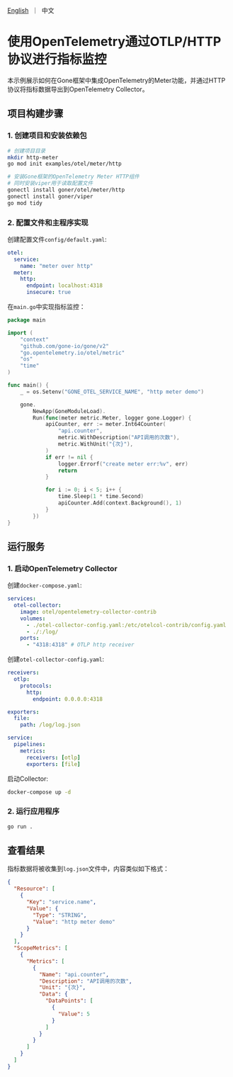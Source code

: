 [//]: # (desc: 使用OpenTelemetry通过OTLP/HTTP协议进行指标监控)

<p>
    <a href="README.md">English</a>&nbsp ｜&nbsp 中文
</p>

# 使用OpenTelemetry通过OTLP/HTTP协议进行指标监控

本示例展示如何在Gone框架中集成OpenTelemetry的Meter功能，并通过HTTP协议将指标数据导出到OpenTelemetry Collector。

## 项目构建步骤

### 1. 创建项目和安装依赖包

```bash
# 创建项目目录
mkdir http-meter
go mod init examples/otel/meter/http

# 安装Gone框架的OpenTelemetry Meter HTTP组件
# 同时安装viper用于读取配置文件
gonectl install goner/otel/meter/http
gonectl install goner/viper
go mod tidy
```

### 2. 配置文件和主程序实现

创建配置文件`config/default.yaml`:

```yaml
otel:
  service:
    name: "meter over http"
  meter:
    http:
      endpoint: localhost:4318
      insecure: true
```

在`main.go`中实现指标监控：

```go
package main

import (
	"context"
	"github.com/gone-io/gone/v2"
	"go.opentelemetry.io/otel/metric"
	"os"
	"time"
)

func main() {
	_ = os.Setenv("GONE_OTEL_SERVICE_NAME", "http meter demo")

	gone.
		NewApp(GoneModuleLoad).
		Run(func(meter metric.Meter, logger gone.Logger) {
			apiCounter, err := meter.Int64Counter(
				"api.counter",
				metric.WithDescription("API调用的次数"),
				metric.WithUnit("{次}"),
			)
			if err != nil {
				logger.Errorf("create meter err:%v", err)
				return
			}

			for i := 0; i < 5; i++ {
				time.Sleep(1 * time.Second)
				apiCounter.Add(context.Background(), 1)
			}
		})
}
```

## 运行服务

### 1. 启动OpenTelemetry Collector

创建`docker-compose.yaml`:

```yaml
services:
  otel-collector:
    image: otel/opentelemetry-collector-contrib
    volumes:
      - ./otel-collector-config.yaml:/etc/otelcol-contrib/config.yaml
      - ./:/log/
    ports:
      - "4318:4318" # OTLP http receiver
```

创建`otel-collector-config.yaml`:

```yaml
receivers:
  otlp:
    protocols:
      http:
        endpoint: 0.0.0.0:4318

exporters:
  file:
    path: /log/log.json

service:
  pipelines:
    metrics:
      receivers: [otlp]
      exporters: [file]
```

启动Collector:

```bash
docker-compose up -d
```

### 2. 运行应用程序

```bash
go run .
```

## 查看结果

指标数据将被收集到`log.json`文件中，内容类似如下格式：

```json
{
  "Resource": [
    {
      "Key": "service.name",
      "Value": {
        "Type": "STRING",
        "Value": "http meter demo"
      }
    }
  ],
  "ScopeMetrics": [
    {
      "Metrics": [
        {
          "Name": "api.counter",
          "Description": "API调用的次数",
          "Unit": "{次}",
          "Data": {
            "DataPoints": [
              {
                "Value": 5
              }
            ]
          }
        }
      ]
    }
  ]
}
```